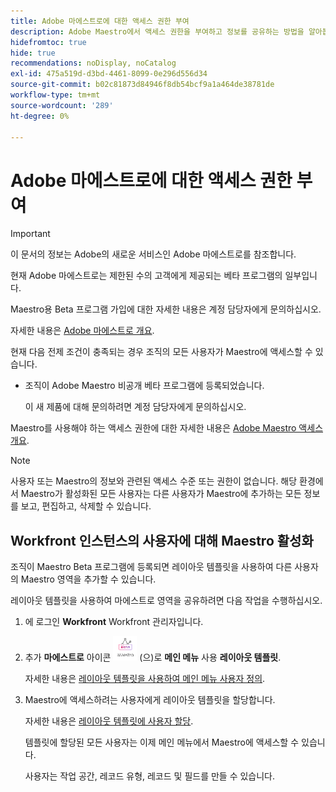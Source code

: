```yaml
---
title: Adobe 마에스트로에 대한 액세스 권한 부여
description: Adobe Maestro에서 액세스 권한을 부여하고 정보를 공유하는 방법을 알아봅니다.
hidefromtoc: true
hide: true
recommendations: noDisplay, noCatalog
exl-id: 475a519d-d3bd-4461-8099-0e296d556d34
source-git-commit: b02c81873d84946f8db54bcf9a1a464de38781de
workflow-type: tm+mt
source-wordcount: '289'
ht-degree: 0%

---
```


<!--update the metadata and description when we turn this article live; also, update title after Bob adds Maestro as a product-->

# Adobe 마에스트로에 대한 액세스 권한 부여

>[!IMPORTANT]
>
>이 문서의 정보는 Adobe의 새로운 서비스인 Adobe 마에스트로를 참조합니다.
>
>현재 Adobe 마에스트로는 제한된 수의 고객에게 제공되는 베타 프로그램의 일부입니다.
>
>Maestro용 Beta 프로그램 가입에 대한 자세한 내용은 계정 담당자에게 문의하십시오.
>
>자세한 내용은 [Adobe 마에스트로 개요](../maestro-overview.md).

<!-- the table will change after we implement access levels/ permissions for Maestro-->
<!-- fix the formatting on the table - some lines are way too spaced out-->

현재 다음 전제 조건이 충족되는 경우 조직의 모든 사용자가 Maestro에 액세스할 수 있습니다.

* 조직이 Adobe Maestro 비공개 베타 프로그램에 등록되었습니다.

  이 새 제품에 대해 문의하려면 계정 담당자에게 문의하십시오.


Maestro를 사용해야 하는 액세스 권한에 대한 자세한 내용은 [Adobe Maestro 액세스 개요](../access/access-overview.md).

>[!NOTE]
>
>사용자 또는 Maestro의 정보와 관련된 액세스 수준 또는 권한이 없습니다. 해당 환경에서 Maestro가 활성화된 모든 사용자는 다른 사용자가 Maestro에 추가하는 모든 정보를 보고, 편집하고, 삭제할 수 있습니다.

## Workfront 인스턴스의 사용자에 대해 Maestro 활성화

<!--First, contact your account manager to obtain access to the current Maestro closed beta program.-->

조직이 Maestro Beta 프로그램에 등록되면 레이아웃 템플릿을 사용하여 다른 사용자의 Maestro 영역을 추가할 수 있습니다.

레이아웃 템플릿을 사용하여 마에스트로 영역을 공유하려면 다음 작업을 수행하십시오.

1. 에 로그인 **Workfront** Workfront 관리자입니다.

1. 추가 **마에스트로** 아이콘 ![](assets/maestro-icon.png) (으)로 **메인 메뉴** 사용 **레이아웃 템플릿**.

   자세한 내용은 [레이아웃 템플릿을 사용하여 메인 메뉴 사용자 정의](../../administration-and-setup/customize-workfront/use-layout-templates/customize-main-menu.md).

1. Maestro에 액세스하려는 사용자에게 레이아웃 템플릿을 할당합니다.

   자세한 내용은 [레이아웃 템플릿에 사용자 할당](../../administration-and-setup/customize-workfront/use-layout-templates/assign-users-to-layout-template.md).

   템플릿에 할당된 모든 사용자는 이제 메인 메뉴에서 Maestro에 액세스할 수 있습니다.

   사용자는 작업 공간, 레코드 유형, 레코드 및 필드를 만들 수 있습니다.
